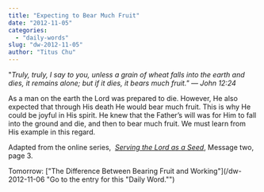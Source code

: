 ```yaml
---
title: "Expecting to Bear Much Fruit"
date: "2012-11-05"
categories: 
  - "daily-words"
slug: "dw-2012-11-05"
author: "Titus Chu"
---
```


"_Truly, truly, I say to you, unless a grain of wheat falls into the earth and dies, it remains alone; but if it dies, it bears much fruit." — John 12:24_

As a man on the earth the Lord was prepared to die. However, He also expected that through His death He would bear much fruit. This is why He could be joyful in His spirit. He knew that the Father’s will was for Him to fall into the ground and die, and then to bear much fruit. We must learn from His example in this regard.

Adapted from the online series,  _[Serving the Lord as a Seed](/articles-serving-0007 "Go to the listing for this series of articles.")_, Message two, page 3.

Tomorrow: ["The Difference Between Bearing Fruit and Working"](/dw-2012-11-06 "Go to the entry for this "Daily Word."")
